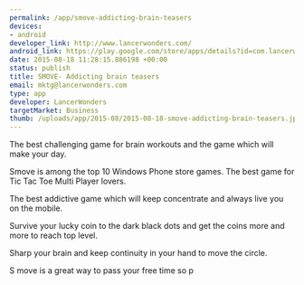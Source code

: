 ```yaml
--- 
permalink: /app/smove-addicting-brain-teasers
devices: 
- android
developer_link: http://www.lancerwonders.com/
android_link: https://play.google.com/store/apps/details?id=com.lancerwonders.best.smove.dots
date: 2015-08-18 11:28:15.886198 +00:00
status: publish
title: SMOVE- Addicting brain teasers
email: mktg@lancerwonders.com
type: app
developer: LancerWonders
targetMarket: Business
thumb: /uploads/app/2015-08/2015-08-18-smove-addicting-brain-teasers.jpg
---
```


The best challenging game for brain workouts and the game which will make your day.

Smove is among the top 10 Windows Phone store games. The best game for Tic Tac Toe Multi Player lovers. 

The best addictive game which will keep concentrate and always live you on the mobile. 

Survive your lucky coin to the dark black dots and get the coins more and more to reach top level.

Sharp your brain and keep continuity in your hand to move the circle.

S move is a great way to pass your free time so p
